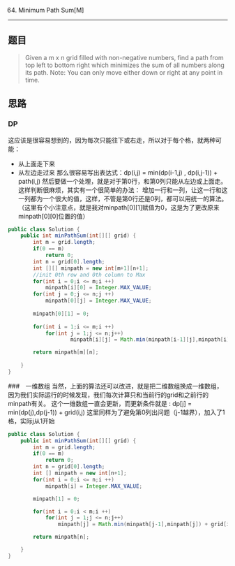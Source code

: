 064. Minimum Path Sum[M]
---

## 题目
> Given a m x n grid filled with non-negative numbers, find a path from top left to bottom right which minimizes the sum of all numbers along its path.
Note: You can only move either down or right at any point in time.



## 思路

### DP
这应该是很容易想到的，因为每次只能往下或右走，所以对于每个格，就两种可能：
- 从上面走下来
- 从左边走过来
那么很容易写出表达式：dp(i,j) = min(dp(i-1,j) , dp(i,j-1)) + path(i,j)
然后要做一个处理，就是对于第0行，和第0列只能从左边或上面走。这样判断很麻烦，其实有一个很简单的办法：
增加一行和一列，让这一行和这一列都为一个很大的值，这样，不管是第0行还是0列，都可以用统一的算法。
（这里有个小注意点，就是我对minpath[0][1]赋值为0，这是为了更改原来minpath[0][0]位置的值）
```java
public class Solution {
    public int minPathSum(int[][] grid) {
        int m = grid.length;
        if(0 == m)
            return 0;
        int n = grid[0].length;
        int [][] minpath = new int[m+1][n+1];
        //init 0th row and 0th column to Max
        for(int i = 0;i <= m;i ++)
            minpath[i][0] = Integer.MAX_VALUE;
        for(int j = 0;j <= n;j ++)
            minpath[0][j] = Integer.MAX_VALUE;
            
        minpath[0][1] = 0;
        
        for(int i = 1;i <= m;i ++)
            for(int j = 1;j <= n;j++)
                    minpath[i][j] = Math.min(minpath[i-1][j],minpath[i][j-1]) + grid[i-1][j-1];

        return minpath[m][n];
        
    }
}
```


###　一维数组
当然，上面的算法还可以改进，就是把二维数组换成一维数组，因为我们实际运行的时候发现，我们每次计算只和当前行的grid和之前行的minpath有关。
这个一维数组一直会更新，而更新条件就是 : dp[j] = min(dp(j),dp(j-1)) + grid(i,j) 
这里同样为了避免第0列出问题（j-1越界），加入了1格，实际j从1开始  

```java
public class Solution {
    public int minPathSum(int[][] grid) {
        int m = grid.length;
        if(0 == m)
            return 0;
        int n = grid[0].length;
        int [] minpath = new int[n+1];
        for(int i = 0;i <= n;i ++)
            minpath[i] = Integer.MAX_VALUE;

        minpath[1] = 0;

        for(int i = 0;i < m;i ++)
            for(int j = 1;j <= n;j++)
                minpath[j] = Math.min(minpath[j-1],minpath[j]) + grid[i][j-1];

        return minpath[n];

    }
}

```

